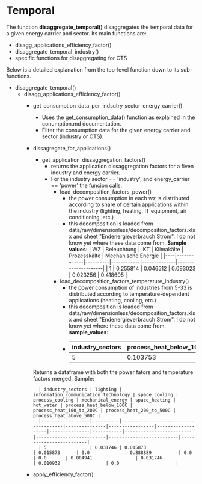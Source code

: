# Temporal

The function **disaggregate_temporal()** disaggregates the temporal data for a given energy carrier and sector. Its main functions are: 
- disagg_applications_efficiency_factor()
- disaggregate_temporal_industry()
- specific functions for disaggregating for CTS

Below is a detailed explanation from the top-level function down to its sub-functions.

- disaggregate_temporal()
    - disagg_applications_efficiency_factor()
        - get_consumption_data_per_indsutry_sector_energy_carrier()
            - Uses the get_consumption_data() function as explained in the conumption.md documentation.
            - Filter the consumption data for the given energy carrier and sector (industry or CTS).
        - dissagregate_for_applications()
            - get_application_dissaggregation_factors()
                * returns the application dissaggregation factors for a fiven industry and energy carrier. 
                * For the industry sector == 'industry', and energy_carrier == 'power' the funcion calls:
                    * load_decomposition_factors_power()
                        - the power consumption in each wz is distributed according to share 
                          of certain applications within the industry (lighting, heating, IT equipment, air conditioning, etc.)
                        - this decomposition is loaded from data/raw/dimensionless/decomposition_factors.xlsx and sheet "Endenergieverbrauch Strom".
                          I do not know yet where these data come from.
                          **Sample values:**
                            | WZ | Beleuchtung | IKT      | Klimakälte | Prozesskälte | Mechanische Energie |
                            |----|-------------|----------|------------|--------------|---------------------|
                            | 1  | 0.255814    | 0.046512 | 0.093023   | 0.023256     | 0.418605            |
                    * load_decomposition_factors_temperature_industry()
                        - the power consumption of industries from 5-33 is distributed according to temperature-dependent applications (heating, cooling, etc.)
                        - this decomposition is loaded from data/raw/dimensionless/decomposition_factors.xlsx and sheet "Endenergieverbrauch Strom".
                          I do not know yet where these data come from.
                          **sample_values:**:
                        - | industry_sectors | process_heat_below_100C | process_heat_100_to_200C | process_heat_200_to_500C | process_heat_above_500C |
                          |---|----------|----------|----------|-----|
                          | 5 | 0.103753 | 0.666667 | 0.229581 | 0.0 |
            Returns a dataframe with both the power fators and temperature factors merged.
            Sample:
            
                | industry_sectors | lighting | information_communication_technology | space_cooling | process_cooling | mechanical_energy | space_heating | hot_water | process_heat_below_100C | process_heat_100_to_200C | process_heat_200_to_500C | process_heat_above_500C |
                |------------------|----------|--------------------------------------|---------------|-----------------|-------------------|---------------|-----------|-------------------------|--------------------------|--------------------------|-------------------------|
                | 5                | 0.031746 | 0.015873                             | 0.015873      | 0.0             | 0.888889          | 0.0           | 0.0       | 0.004941                | 0.031746                 | 0.010932                 | 0.0                     |
        
        - apply_efficiency_factor()


